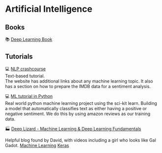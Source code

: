 # Artificial Intelligence

## Books

:books: [Deep Learning Book](https://www.deeplearningbook.org/)  


## Tutorials
:computer: [NLP crashcourse](https://machinelearningmastery.com/crash-course-deep-learning-natural-language-processing/)  
Text-based tutorial.  
The website has additional links about any machine learning topic. It also has a section on how to prepare the IMDB data for a sentiment analysis.

:computer: [ML tutorial in Python](https://www.youtube.com/watch?v=M9Itm95JzL0)  
Real world python machine learning project using the sci-kit learn. Building a model that automatically classifies text as either having a positive or negative sentiment. We do this by using amazon reviews as our training data.

:factory: [Deep Lizard - Machine Learning & Deep Learning Fundamentals](https://deeplizard.com/learn/video/gZmobeGL0Yg)

Helpful blog found by David, with videos including a girl who looks like Gal Gadot.
[Machine Learning](https://www.youtube.com/playlist?list=PLZbbT5o_s2xq7LwI2y8_QtvuXZedL6tQU)
[Keras](https://www.youtube.com/playlist?list=PLZbbT5o_s2xrwRnXk_yCPtnqqo4_u2YGL)

